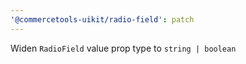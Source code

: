 ```yaml
---
'@commercetools-uikit/radio-field': patch
---
```


Widen `RadioField` value prop type to `string | boolean`
